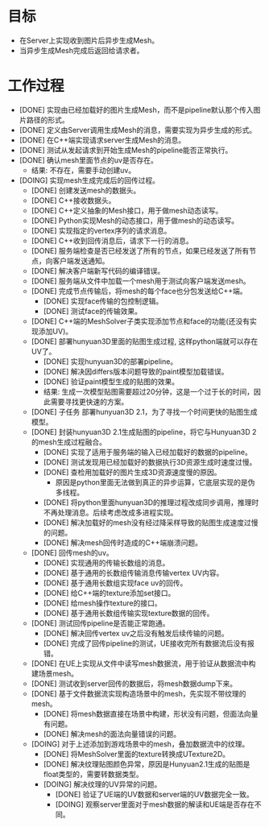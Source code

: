# 目标
- 在Server上实现收到图片后异步生成Mesh。
- 当异步生成Mesh完成后返回给请求者。

# 工作过程
- [DONE] 实现由已经加载好的图片生成Mesh，而不是pipeline默认那个传入图片路径的形式。
- [DONE] 定义由Server调用生成Mesh的消息，需要实现为异步生成的形式。
- [DONE] 在C++端实现请求server生成Mesh的消息。
- [DONE] 测试从发起请求到开始生成Mesh的pipeline能否正常执行。
- [DONE] 确认mesh里面节点的uv是否存在。
	- 结果: 不存在，需要手动创建uv。
- [DOING] 实现mesh生成完成后的回传过程。
	- [DONE] 创建发送mesh的数据头。
	- [DONE] C++接收数据头。
	- [DONE] C++定义抽象的Mesh接口，用于做mesh动态读写。
	- [DONE] Python实现Mesh的动态接口，用于做mesh的动态读写。
	- [DONE] 实现指定的vertex序列的请求消息。
	- [DONE] C++收到回传消息后，请求下一行的消息。
	- [DONE] 服务端检查是否已经发送了所有的节点，如果已经发送了所有节点，向客户端发送通知。
	- [DONE] 解决客户端新写代码的编译错误。
	- [DONE] 服务端从文件中加载一个mesh用于测试向客户端发送mesh。
	- [DONE] 完成节点传输后，将mesh的每个face也分包发送给C++端。
		- [DONE] 实现face传输的包控制逻辑。
		- [DONE] 测试face的传输效果。
	- [DONE] C++端的MeshSolver子类实现添加节点和face的功能(还没有实现添加UV)。
	- [DONE] 部署hunyuan3D里面的贴图生成过程, 这样python端就可以存在UV了。
		- [DONE] 实现hunyuan3D的部署pipeline。
		- [DONE] 解决因differs版本问题导致的paint模型加载错误。
		- [DONE] 验证paint模型生成的贴图的效果。
		- 结果: 生成一次模型贴图需要超过20分钟，这是一个过于长的时间，因此需要寻找更快速的方案。
	- [DONE] 子任务 部署hunyuan3D 2.1，为了寻找一个时间更快的贴图生成模型。
	- [DONE] 封装hunyuan3D 2.1生成贴图的pipeline，将它与Hunyuan3D 2的mesh生成过程融合。
		- [DONE] 实现了适用于服务端的输入已经加载好的数据的pipeline。
		- [DONE] 测试发现用已经加载好的数据执行3D资源生成时速度过慢。
		- [DONE] 查检用加载好的图片生成3D资源速度慢的原因。
			- 原因是python里面无法做到真正的异步运算，它底层实现的是伪多线程。
		- [DONE] 将python里面hunyuan3D的推理过程改成同步调用，推理时不再处理消息。后续考虑改成多进程实现。
		- [DONE] 解决加载好的mesh没有经过降采样导致的贴图生成速度过慢的问题。
		- [DONE] 解决mesh回传时造成的C++端崩溃问题。
	- [DONE] 回传mesh的uv。
		- [DONE] 实现通用的传输长数组的消息。
		- [DONE] 基于通用的长数组传输消息传输vertex UV内容。
		- [DONE] 基于通用长数组实现face uv的回传。
		- [DONE] 给C++端的texture添加set接口。
		- [DONE] 给mesh操作texture的接口。
		- [DONE] 基于通用长数组传输实现texture数据的回传。 
	- [DONE] 测试回传pipeline是否能正常跑通。
		- [DONE] 解决回传vertex uv之后没有触发后续传输的问题。
		- [DONE] 完成了回传pipeline的测试，UE接收完所有数据流后没有报错。
	- [DONE] 在UE上实现从文件中读写mesh数据流，用于验证从数据流中构建场景mesh。
	- [DONE] 测试收到server回传的数据后，将mesh数据dump下来。
	- [DONE] 基于文件数据流实现构造场景中的mesh，先实现不带纹理的mesh。
		- [DONE] 将mesh数据直接在场景中构建，形状没有问题，但面法向量有问题。
		- [DONE] 解决mesh的面法向量错误的问题。
	- [DOING] 对于上述添加到游戏场景中的mesh，叠加数据流中的纹理。
		- [DONE] 将MeshSolver里面的texture转换成UTexture2D。
		- [DONE] 解决纹理贴图颜色异常，原因是Hunyuan2.1生成的贴图是float类型的，需要转数据类型。
		- [DOING] 解决纹理的UV异常的问题。
			- [DONE] 验证了UE端的UV数据和server端的UV数据完全一致。
			- [DOING] 观察server里面对于mesh数据的解读和UE端是否存在不同。
